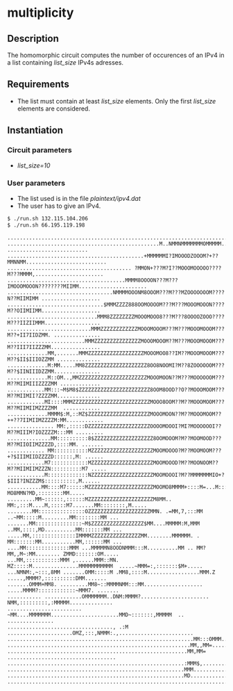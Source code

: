 # multiplicity

## Description
The homomorphic circuit computes the number of occurences of an IPv4 in a list containing *list_size* IPv4s adresses.   

## Requirements
* The list must contain at least *list_size* elements. Only the first *list_size* elements are considered.

## Instantiation


### Circuit parameters
* *list_size=10*

### User parameters

* The list used is in the file *plaintext/ipv4.dat*
* The user has to give an IPv4.

```sh
$ ./run.sh 132.115.104.206
$ ./run.sh 66.195.119.198
```



    ....................................................................................................
    .................................................M..NMMNMMMMMMMOMMMMM.... ..........................
    ............................................+MMMMMMI?IMOOODZOOOM?+??MMNNMM..........................
    ........................................ ?MMON+???M?I??MOOOMOOOOO????M???MMMM,......................
    ......................................MMMM8OOOON???M???IMOOOMOOON????????MIIMM......................
    ..................................NMMMMOOONM8OOOM???M???MZOOOOOOOM????N??MIIMIMM ...................
    ...............................$MMMZZZZ888OOMOOOOM???M???MOOOMOOON????M??OIIMIIMM...................
    .............................MMM8ZZZZZZZZMOOOMOOO8???M???8OOOOZOOO????M???IIZIIMMM..................
    ...........................MMMZZZZZZZZZZZZMOOOMOOOM???M???MOOOMOOOM???M??+II7IIDZMM. ...............
    .........................MMMZZZZZZZZZZZZZZZMOOOMOOOM??M???MOOOMOOOM???M??III7IIZZZMM................
    .............MM,.......MMMZZZZZZZZZZZZZZZZZZMOOOMOO8??IM??MOOOMOOOM???M??$II$IIIOZZMM ..............
    .............M:MM.....MM8ZZZZZZZZZZZZZZZZZZZZ8OO8NOOMI?M??8ZOOOOOOM???M??$IINIIIDZZMM...............
    .............M::OM..,MMZZZZZZZZZZZZZZZZZZZZZZMOOOMOON??M???MOOOOOOM???M??MIIMIIIZZZZMM .............
    ............MM:::~M$M8$ZZZZZZZZZZZZZZZZZZZZZZZ8OOM8OOD??O??MOOOMOOM???M??MIIMII?ZZZZMM..............
    ............MI::::MMMZZZZZZZZZZZZZZZZZZZZZZZZZMOOO8OOM??M??MOOOMOOM???M??MIIMIIMZZZZMM  ............
    .............MMMM$:M,::MZ$ZZZZZZZZZZZZZZZZZZZZMOOOMOON??M??MOOOMOOM??++??7IIMIIMZZZZM:MM............
    ............... MM:,:::::DZZZZZZZZZZZZZZZZZZZZOOOOMOOOI?MI?MOOOOOOI??M??MIIIM?IOZZZZM:::MM .........
    ..............MM::::::::::8$ZZZZZZZZZZZZZZZZZZZ8OOMOOOM?M??MOOMOOD???M??MIIOIIMZZZZD,::::MM. .......
    ............ MM:::::::::::MZZZZZZZZZZZZZZZZZZZZMOOMOOOO?M??MOOMOOM???+?$IIIMIIDZZZZD::::::,M: ......
    ............M7::::::::::::MZZZZZZZZZZZZZZZZZZZZMOOMOOOD?M??MOONOOM??M??MIIMIIMZZZN::::::::::M7 .....
    ............M:::::::::::::NZZZZZZZZZZZZZZZZZZZZMOOMOOOI?M??MMMMMMMIO+?$III?INZZZM$::::::::::,M......
    ...........MM::::M7::::::MZZZZZZZZZZZZZZZZZZZZZMOOMO8MMMM+::::M=...M::::M~?MO8MMN?MD,::::::::MM.....
    .........MM~::::::,::::::MZZZZZZZZZZZZZZZZZZZZZM8MM..  MM:,:::M....M,:::::M7.......MM::::::::,M.....
    ........MM:::::::::::::::OZZZZZZZZZZZZZZZZZZZZMMN. .=MM,7,:::MM ..~MM:::::M.........MM::::::::MM ...
    .......MM:::::::::::::::~M$ZZZZZZZZZZZZZZZZZ$MM....MMMMM:M,MMM ..MM,::::,MD..........MM:::::::MM ...
    .....MM,::::::::::::::IMMMMZZZZZZZZZZZZZZZZMM........MMMMMM. . MM:::::::MM...........MM,::::::MM ...
    ....MM::::::::::::::MMM ...MMMMMN8OODNMMM:::M..........MM .. MM?MM,,M~:MM........ ZMMD:::::::OM.....
    ...MM,:::::::::::MMM ,......MMM::MN. MZ:::::M...............MMMMMMMMMMM  .....~MMM=:,:::::::$M+.....
    ...NMNM:,~:::,8MM .......OMM:::::M .MM8,::::M.................MMM.Z .....,MMMM?,::::::::::DMM.......
    .......OMMM+MM8. .........MM8~::MMMMNMM:::MM................... .....MMMM?::::::::::::~MMM7. .......
    ........... ............OMMMMMMM..DNM:MMMM?...................... NMM,:::::::::,:MMMMM..............
    ........................   ~MM....MMMMMMM......................MMD~:::::::,MMMMM  .. ...............
    .................................., .:M .....................OMZ,:::,NMMM:.,........................
    ............................................................MM:::OMMM...............................
    ...........................................................MM,,MM=..................................
    ..........................................................MM,MM= ...................................
    .........................................................:MMM$,.....................................
    .........................................................MMM........................................
    .........................................................MD.........................................
    ....................................................................................................
